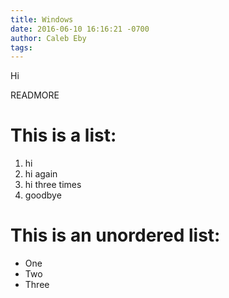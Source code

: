 ```yaml
---
title: Windows
date: 2016-06-10 16:16:21 -0700
author: Caleb Eby
tags: 
---
```


Hi

READMORE

# This is a list:
1. hi
2. hi again
3. hi three times
4. goodbye

# This is an unordered list:
- One
- Two
- Three
